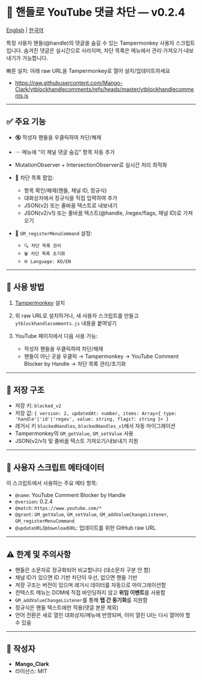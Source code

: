 # 📌 핸들로 YouTube 댓글 차단 — v0.2.4

[English](README.md) | [한국어](README.ko.md)

특정 사용자 핸들(@handle)의 댓글을 숨길 수 있는 Tampermonkey 사용자 스크립트입니다. 숨겨진 댓글은 실시간으로 사라지며, 차단 목록은 메뉴에서 관리·가져오기·내보내기가 가능합니다.

빠른 설치: 아래 raw URL을 Tampermonkey로 열어 설치/업데이트하세요

- https://raw.githubusercontent.com/Mango-Clark/ytblockhandlecomments/refs/heads/master/ytblockhandlecomments.js

---

## ✅ 주요 기능

- 🔇 작성자 핸들을 우클릭하여 차단/해제
- ⋯ 메뉴에 "이 채널 댓글 숨김" 항목 자동 추가
- MutationObserver + IntersectionObserver로 실시간 처리 최적화
- 🔧 차단 목록 팝업:

  - 항목 확인/해제(핸들, 채널 ID, 정규식)
  - 대화상자에서 정규식을 직접 입력하여 추가
  - JSON(v2) 또는 줄바꿈 텍스트로 내보내기
  - JSON(v2/v1) 또는 줄바꿈 텍스트(@handle, /regex/flags, 채널 ID)로 가져오기
- 📝 `GM_registerMenuCommand` 설정:

  - `🔍 차단 목록 관리`
  - `🗑️ 차단 목록 초기화`
  - `🌐 Language: KO/EN`

---

## 🧠 사용 방법

1. [Tampermonkey](https://www.tampermonkey.net/) 설치
2. 위 raw URL로 설치하거나, 새 사용자 스크립트를 만들고 `ytblockhandlecomments.js` 내용을 붙여넣기
3. YouTube 페이지에서 다음 사용 가능:

   - 작성자 핸들을 우클릭하여 차단/해제
   - 핸들이 아닌 곳을 우클릭 → Tampermonkey → YouTube Comment Blocker by Handle → 차단 목록 관리/초기화

---

## 💾 저장 구조

- 저장 키: `blocked_v2`
- 저장 값: `{ version: 2, updatedAt: number, items: Array<{ type: 'handle'|'id'|'regex', value: string, flags?: string }> }`
- 레거시 키 `blockedHandles`, `blockedHandles_v1`에서 자동 마이그레이션
- Tampermonkey의 `GM_getValue`, `GM_setValue` 사용
- JSON(v2/v1) 및 줄바꿈 텍스트 가져오기/내보내기 지원

---

## 🧾 사용자 스크립트 메타데이터

이 스크립트에서 사용하는 주요 메타 항목:

- `@name`: YouTube Comment Blocker by Handle
- `@version`: 0.2.4
- `@match`: `https://www.youtube.com/*`
- `@grant`: `GM_getValue`, `GM_setValue`, `GM_addValueChangeListener`, `GM_registerMenuCommand`
- `@updateURL`/`@downloadURL`: 업데이트를 위한 GitHub raw URL

---

## ⚠️ 한계 및 주의사항

- 핸들은 소문자로 정규화되어 비교합니다 (대소문자 구분 안 함)
- 채널 ID가 있으면 ID 기반 차단이 우선, 없으면 핸들 기반
- 저장 구조는 버전이 있으며 레거시 데이터를 자동으로 마이그레이션함
- 컨텍스트 메뉴는 DOM에 직접 바인딩하지 않고 **위임 이벤트**를 사용함
- `GM_addValueChangeListener`를 통해 **탭 간 동기화**를 지원함
- 정규식은 핸들 텍스트에만 적용(댓글 본문 제외)
- 언어 전환은 새로 열린 대화상자/메뉴에 반영되며, 이미 열린 UI는 다시 열어야 할 수 있음

---

## 👤 작성자

- **Mango_Clark**
- 라이선스: MIT
